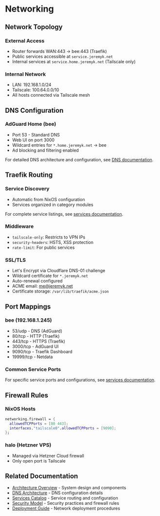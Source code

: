 # Networking

## Network Topology

### External Access

- Router forwards WAN:443 → bee:443 (Traefik)
- Public services accessible at `service.jeremyk.net`
- Internal services at `service.home.jeremyk.net` (Tailscale only)

### Internal Network

- LAN: 192.168.1.0/24
- Tailscale: 100.64.0.0/10
- All hosts connected via Tailscale mesh

## DNS Configuration

### AdGuard Home (bee)

- Port 53 - Standard DNS
- Web UI on port 3000
- Wildcard entries for `*.home.jeremyk.net` → bee
- Ad blocking and filtering enabled

For detailed DNS architecture and configuration, see [DNS documentation](./architecture/dns.md).

## Traefik Routing

### Service Discovery

- Automatic from NixOS configuration
- Services organized in category modules

For complete service listings, see [services documentation](./services.md).

### Middleware

- `tailscale-only`: Restricts to VPN IPs
- `security-headers`: HSTS, XSS protection
- `rate-limit`: For public services

### SSL/TLS

- Let's Encrypt via Cloudflare DNS-01 challenge
- Wildcard certificate for `*.jeremyk.net`
- Auto-renewal configured
- ACME email: me@jeremyk.net
- Certificate storage: `/var/lib/traefik/acme.json`

## Port Mappings

### bee (192.168.1.245)

- 53/udp - DNS (AdGuard)
- 80/tcp - HTTP (Traefik)
- 443/tcp - HTTPS (Traefik)
- 3000/tcp - AdGuard UI
- 9090/tcp - Traefik Dashboard
- 19999/tcp - Netdata

### Common Service Ports

For specific service ports and configurations, see [services documentation](./services.md).

## Firewall Rules

### NixOS Hosts

```nix
networking.firewall = {
  allowedTCPPorts = [80 443];
  interfaces."tailscale0".allowedTCPPorts = [9090];
};
```

### halo (Hetzner VPS)

- Managed via Hetzner Cloud firewall
- Only open port is Tailscale

## Related Documentation

- [Architecture Overview](./architecture.md) - System design and components
- [DNS Architecture](./architecture/dns.md) - DNS configuration details
- [Services Catalog](./services.md) - Service routing and configuration
- [Security Model](./architecture/security.md) - Security practices and firewall rules
- [Deployment Guide](./deployment.md) - Network deployment procedures
